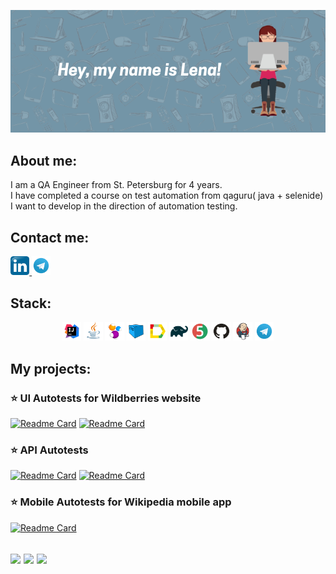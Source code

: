 <p align="center">
<img  src="/image/template (1).png">
</p>


  ## About me:
  I am a QA Engineer from St. Petersburg for 4 years.<br> 
I have completed a course on test automation from qaguru( java + selenide)<br> 
I want to develop in the direction of automation testing.
  
  ## Contact me: 
  <div id="badges">
  <a href="http://linkedin.com/in/elena-masloboishchikova/">
    <img width="6%" src="image/logo/Linkedin.svg.png" alt="LinkedIn Badge"/>
  </a>
  <a href="https://t.me/maslogirl">
    <img width="6%" src="image/logo/Telegram.svg" alt="Telegram Badge"/>
  </a>
</div>
  
  
  
 ## Stack:
 <p align="center">
<img width="6%" title="Idea" src="image/logo/Idea.svg">
<img width="6%" title="Java" src="image/logo/Java.svg">
<img width="6%" title="Selenide" src="image/logo/Selenide.svg">
<img width="6%" title="Selenoid" src="image/logo/Selenoid.svg">
<img width="6%" title="Allure Report" src="image/logo/Allure.svg">
<img width="6%" title="Gradle" src="image/logo/Gradle.svg">
<img width="6%" title="JUnit5" src="image/logo/Junit5.svg">
<img width="6%" title="GitHub" src="image/logo/GitHub.svg">
<img width="6%" title="Jenkins" src="image/logo/Jenkins.svg">
<img width="6%" title="Telegram" src="image/logo/Telegram.svg">
</p>


  ## My projects:
### :star: UI Autotests for Wildberries website
[![Readme Card](https://github-readme-stats.vercel.app/api/pin/?username=lmaslo&repo=FinalProject)](https://github.com/lmaslo/FinalProject)
[![Readme Card](https://github-readme-stats.vercel.app/api/pin/?username=lmaslo&repo=Stellarburgers-UI-Tests)](https://github.com/lmaslo/Stellarburgers-UI-Tests)


### :star: API Autotests
[![Readme Card](https://github-readme-stats.vercel.app/api/pin/?username=lmaslo&repo=API-reqres.in)](https://github.com/lmaslo/API-reqres.in)
[![Readme Card](https://github-readme-stats.vercel.app/api/pin/?username=lmaslo&repo=FinalProject-API)](https://github.com/lmaslo/FinalProject-API)


### :star: Mobile Autotests for Wikipedia mobile app
[![Readme Card](https://github-readme-stats.vercel.app/api/pin/?username=lmaslo&repo=FinalProject-Mobile)](https://github.com/lmaslo/FinalProject-Mobile)






![](http://github-profile-summary-cards.vercel.app/api/cards/stats?username=lmaslo)
![](http://github-profile-summary-cards.vercel.app/api/cards/repos-per-language?username=lmaslo) 
![](https://github-profile-summary-cards.vercel.app/api/cards/profile-details?username=lmaslo)
---

